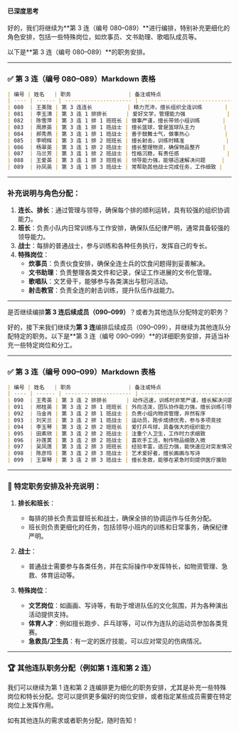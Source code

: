 #### 已深度思考

好的，我们将继续为**第 3 连（编号 080–089）**进行编排，特别补充更细化的角色安排，包括一些特殊岗位，如炊事员、文书助理、歌唱队成员等。

以下是**第 3 连（编号 080–089）**的职务安排。

---

### ✅ 第 3 连（编号 080–089）Markdown 表格

```markdown
| 编号 | 姓名   | 职务                  | 备注或特点                       |
| ---- | ------ | --------------------- | -------------------------------- |
| 080  | 王美陇 | 第 3 连连长           | 精力充沛，擅长组织全连训练       |
| 081  | 李玉清 | 第 3 连 1 排排长      | 爱好文学，管理能力强             |
| 082  | 陈雪萍 | 第 3 连 1 排 1 班班长 | 做事严谨，擅长带领小组训练       |
| 083  | 周原英 | 第 3 连 1 排 1 班战士 | 擅长篮球，曾是篮球队主力         |
| 084  | 郝秀燕 | 第 3 连 1 排 1 班战士 | 善于鼓舞士气，做事热心           |
| 085  | 李明辉 | 第 3 连 1 排 2 班班长 | 擅长射击，训练时精准             |
| 086  | 杨翠英 | 第 3 连 1 排 2 班战士 | 擅长整理物资，确保物品整齐       |
| 087  | 马兰芳 | 第 3 连 1 排 2 班战士 | 性格沉稳，有责任感               |
| 088  | 王爱英 | 第 3 连 1 排 3 班班长 | 领导能力强，能够迅速解决问题     |
| 089  | 孙凤英 | 第 3 连 1 排 3 班战士 | 常帮助其他战士完成任务，工作细致 |
```

---

### 补充说明与角色分配：

1. **连长、排长**：通过管理与领导，确保每个排的顺利运转，具有较强的组织协调能力。
2. **班长**：负责小队内日常训练与工作安排，确保队伍纪律严明，通常具备较强的领导能力。
3. **战士**：每排的普通战士，参与训练和各种任务执行，发挥自己的专长。
4. **特殊岗位**：
   - **炊事员**：负责伙食安排，确保全连士兵的饮食问题得到妥善解决。
   - **文书助理**：负责整理各类文件和记录，保证工作进展的文书化管理。
   - **歌唱队**：文艺骨干，能够参与各类演出与慰问活动。
   - **射击教官**：负责全连的射击训练，提升队伍作战能力。

---

是否继续编排**第 3 连后续成员（090–099）**？或者为其他连队分配特定的职务？

好的，接下来我们继续为**第 3 连**编排后续成员（090–099），并继续为其他连队分配特定的职务。以下是**第 3 连（编号 090–099）**的详细职务安排，并适当补充一些特定岗位和分工。

---

### ✅ 第 3 连（编号 090–099）Markdown 表格

```markdown
| 编号 | 姓名   | 职务                  | 备注或特点                             |
| ---- | ------ | --------------------- | -------------------------------------- |
| 090  | 王秀英 | 第 3 连 2 排排长      | 动作迅速，训练时非常严谨，擅长解决问题 |
| 091  | 邢桂英 | 第 3 连 2 排 1 班班长 | 外向活泼，团队协作能力强，擅长训练引导 |
| 092  | 马金肖 | 第 3 连 2 排 1 班战士 | 负责小组内物资管理，井然有序           |
| 093  | 刘天兰 | 第 3 连 2 排 1 班战士 | 运动员，跑步成绩优秀，参与多项竞技     |
| 094  | 李玉琴 | 第 3 连 2 排 2 班班长 | 爱打乒乓球，具备强大的组织能力         |
| 095  | 田素欣 | 第 3 连 2 排 2 班战士 | 注重个人卫生，工作时力求细致           |
| 096  | 孙莲荚 | 第 3 连 2 排 2 班战士 | 喜欢手工活，制作物品细致入微           |
| 097  | 吴凤莲 | 第 3 连 2 排 3 班班长 | 经验丰富，适应力强，能快速应对突发情况 |
| 098  | 陈彦玲 | 第 3 连 2 排 3 班战士 | 艺术爱好者，擅长画画与写诗             |
| 099  | 王翠琴 | 第 3 连 2 排 3 班战士 | 擅长急救，能够在紧急时刻提供医疗援助   |
```

---

### 📝 特定职务安排及补充说明：

1. **排长和班长**：

   - 每排的排长负责监督班长和战士，确保全排的协调运作与任务分配。
   - 班长则负责更细化的任务，包括领导小班内的训练和日常事务，确保纪律严明。

2. **战士**：

   - 普通战士需要参与各类任务，并在实际操作中发挥特长，如物资管理、急救、体育运动等。

3. **特殊岗位**：
   - **文艺岗位**：如画画、写诗等，有助于增进队伍的文化氛围，并为各种演出活动提供支持。
   - **体育人才**：例如擅长跑步、乒乓球等，可以作为连队的运动员参加各类竞赛。
   - **急救员/卫生员**：有一定的医疗技能，可以应对常见的伤病情况。

---

### 🏆 其他连队职务分配（例如第 1 连和第 2 连）

我们可以继续为第 1 连和第 2 连编排更为细化的职务安排，尤其是补充一些特殊岗位和特长分配。您可以提供更多偏好的岗位安排，或者指定某些成员需要在特定岗位上发挥作用。

如有其他连队的需求或者职务分配，随时告知！
